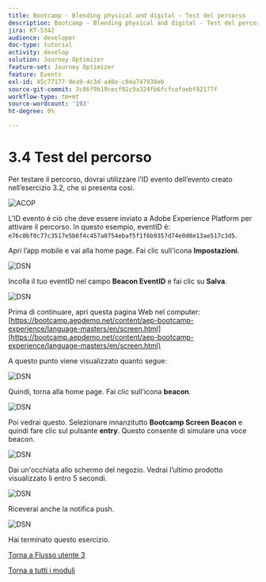 ```yaml
---
title: Bootcamp - Blending physical and digital - Test del percorso
description: Bootcamp - Blending physical and digital - Test del percorso
jira: KT-5342
audience: developer
doc-type: tutorial
activity: develop
solution: Journey Optimizer
feature-set: Journey Optimizer
feature: Events
exl-id: 45c77177-9ea9-4c3d-a40e-c04a747938eb
source-git-commit: 3c86f9b19cecf92c9a324fb6fcfcefaebf82177f
workflow-type: tm+mt
source-wordcount: '193'
ht-degree: 0%

---
```


# 3.4 Test del percorso

Per testare il percorso, dovrai utilizzare l’ID evento dell’evento creato nell’esercizio 3.2, che si presenta così.

![ACOP](./images/payloadeventID.png)

L’ID evento è ciò che deve essere inviato a Adobe Experience Platform per attivare il percorso. In questo esempio, eventID è:
`e76c0bf0c77c3517e5b6f4c457a0754ebaf5f1f6b9357d74e0d8e13ae517c3d5`.

Apri l’app mobile e vai alla home page. Fai clic sull&#39;icona **Impostazioni**.

![DSN](./images/appsett.png)

Incolla il tuo eventID nel campo **Beacon EventID** e fai clic su **Salva**.

![DSN](./images/beacon1.png)

Prima di continuare, apri questa pagina Web nel computer: [https://bootcamp.aepdemo.net/content/aep-bootcamp-experience/language-masters/en/screen.html](https://bootcamp.aepdemo.net/content/aep-bootcamp-experience/language-masters/en/screen.html)

A questo punto viene visualizzato quanto segue:

![DSN](./images/screen1.png)

Quindi, torna alla home page. Fai clic sull&#39;icona **beacon**.

![DSN](./images/app23.png)

Poi vedrai questo. Selezionare innanzitutto **Bootcamp Screen Beacon** e quindi fare clic sul pulsante **entry**. Questo consente di simulare una voce beacon.

![DSN](./images/app21.png)

Dai un&#39;occhiata allo schermo del negozio. Vedrai l’ultimo prodotto visualizzato lì entro 5 secondi.

![DSN](./images/beacon3.png)

Riceverai anche la notifica push.

![DSN](./images/beacon2.png)

Hai terminato questo esercizio.

[Torna a Flusso utente 3](./uc3.md)

[Torna a tutti i moduli](../../overview.md)
